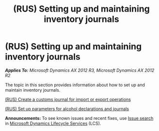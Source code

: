 ﻿---
title: (RUS) Setting up and maintaining inventory journals
TOCTitle: (RUS) Setting up and maintaining inventory journals
ms:assetid: 2ffec897-e7d5-4858-961b-e33540350d7d
ms:mtpsurl: https://technet.microsoft.com/en-us/library/JJ923403(v=AX.60)
ms:contentKeyID: 53382713
ms.date: 04/18/2014
mtps_version: v=AX.60
f1_keywords:
- (RUS)
- Setting up and maintaining inventory journals
---

# (RUS) Setting up and maintaining inventory journals 


_**Applies To:** Microsoft Dynamics AX 2012 R3, Microsoft Dynamics AX 2012 R2_

The topic in this section provides information about how to set up and maintain inventory journals.

[(RUS) Create a customs journal for import or export operations](rus-create-a-customs-journal-for-import-or-export-operations.md)

[(RUS) Set up parameters for alcohol declarations and journals](rus-set-up-parameters-for-alcohol-declarations-and-journals.md)

  
**Announcements:** To see known issues and recent fixes, use [Issue search](http://go.microsoft.com/fwlink/?linkid=389258) in [Microsoft Dynamics Lifecycle Services](http://go.microsoft.com/fwlink/?linkid=306505) (LCS).

